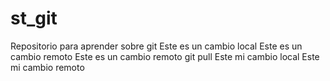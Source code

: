 # st_git
Repositorio para aprender sobre git
Este es un cambio local
Este es un cambio remoto
Este es un cambio remoto git pull
Este mi cambio local 
Este mi cambio remoto
